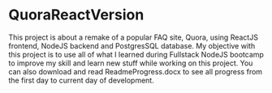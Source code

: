 # QuoraReactVersion
This project is about a remake of a popular FAQ site, Quora, using ReactJS frontend, NodeJS backend and PostgresSQL database. My objective with this project is to use 
all of what I learned during Fullstack NodeJS bootcamp to improve my skill and learn new stuff while working on this project. You can also download and read 
ReadmeProgress.docx to see all progress from the first day to current day of development.
